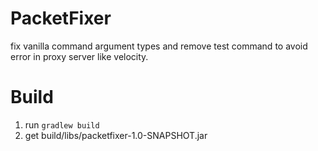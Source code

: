 # PacketFixer

fix vanilla command argument types and remove test command to avoid error in proxy server like velocity.

# Build

1. run `gradlew build`
2. get build/libs/packetfixer-1.0-SNAPSHOT.jar